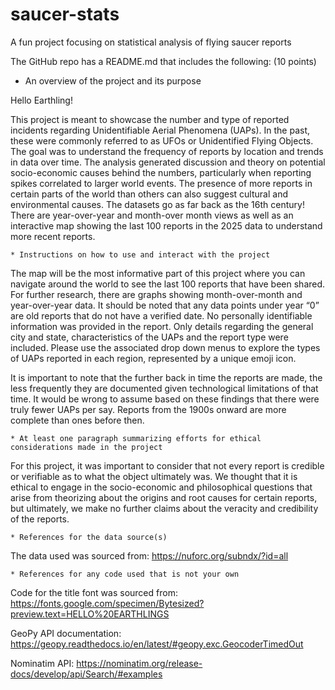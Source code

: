 # saucer-stats
A fun project focusing on statistical analysis of flying saucer reports

The GitHub repo has a README.md that includes the following: (10 points)
* An overview of the project and its purpose

Hello Earthling!

This project is meant to showcase the number and type of reported incidents regarding Unidentifiable Aerial Phenomena (UAPs). In the past, these were commonly referred to as UFOs or Unidentified Flying Objects. The goal was to understand the frequency of reports by location and trends in data over time. The analysis generated discussion and theory on potential socio-economic causes behind the numbers, particularly when reporting spikes correlated to larger world events. The presence of more reports in certain parts of the world than others can also suggest cultural and environmental causes. The datasets go as far back as the 16th century! There are year-over-year and month-over month views as well as an interactive map showing the last 100 reports in the 2025 data to understand more recent reports. 

    * Instructions on how to use and interact with the project
The map will be the most informative part of this project where you can navigate around the world to see the last 100 reports that have been shared. For further research, there are graphs showing month-over-month and year-over-year data. It should be noted that any data points under year “0” are old reports that do not have a verified date. No personally identifiable information was provided in the report. Only details regarding the general city and state, characteristics of the UAPs and the report type were included. Please use the associated drop down menus to explore the types of UAPs reported in each region, represented by a unique emoji icon. 

It is important to note that the further back in time the reports are made, the less frequently they are documented given technological limitations of that time. It would be wrong to assume based on these findings that there were truly fewer UAPs per say. Reports from the 1900s onward are more complete than ones before then. 

    * At least one paragraph summarizing efforts for ethical considerations made in the project
For this project, it was important to consider that not every report is credible or verifiable as to what the object ultimately was. We thought that it is ethical to engage in the socio-economic and philosophical questions that arise from theorizing about the origins and root causes for certain reports, but ultimately, we make no further claims about the veracity and credibility of the reports. 

    * References for the data source(s)
The data used was sourced from: https://nuforc.org/subndx/?id=all 

    * References for any code used that is not your own
Code for the title font was sourced from: https://fonts.google.com/specimen/Bytesized?preview.text=HELLO%20EARTHLINGS 

GeoPy API documentation: 
https://geopy.readthedocs.io/en/latest/#geopy.exc.GeocoderTimedOut 

Nominatim API: 
https://nominatim.org/release-docs/develop/api/Search/#examples 
